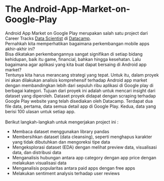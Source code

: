 # The Android-App-Market-on-Google-Play
Android App Market on Google Play merupakan salah satu project dari Career Tracks <a href="https://app.datacamp.com/learn/career-tracks/data-scientist-with-python?version=5" target="_blank">Data Scientist</a> di <a href="https://app.datacamp.com/learn" target="_blank">Datacamp</a>. <br/>
Pernahkah kita memperhatikan bagaimana perkembangan mobile apps akhir-akhir ini? <br/> Bisa dikatakan perkembangannya sangat signifikan di setiap bidang kehidupan, baik itu game, financial, bahkan hingga kesehatan. Lalu bagaimana agar aplikasi yang kita buat dapat bersaing di Android app market? <br/> Tentunya kita harus merancang strategi yang tepat. Untuk itu, dalam proyek ini akan dilakukan analisis komprehensif terhadap Android app market dengan membandingkan lebih dari sepuluh ribu aplikasi di Google play di berbagai kategori. Tujuan dari proyek ini adalah untuk mencari insight dari dataset yang diperoleh. Dataset proyek didapat dengan scraping terhadap Google Play website yang telah disediakan oleh Datacamp. Terdapat dua file data, pertama, data semua detail app di Google Play. Kedua, data yang berisi 100 ulasan untuk setiap app. <br/><br/>
Berikut langkah-langkah untuk mengerjakan project ini :
*	Membaca dataset menggunakan library pandas
*	Membersihkan dataset (data cleansing), seperti menghapus karakter yang tidak dibutuhkan dan mengoreksi tipe data
*	Mengeksplorasi dataset (EDA) dengan melihat preview data, visualisasi data, dan distribusi data
*	Menganalisis hubungan antara app category dengan app price dengan melakukan visualisasi data
*	Menganalisis popularitas antara paid apps dengan free apps
*	Melakukan sentiment analysis terhadap user reviews
